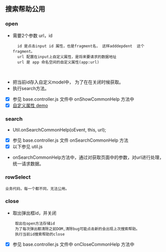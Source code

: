 ## 搜索帮助公用

### open 

* 需要2个参数 url，id

        id 是点击input id 属性，也是fragment名， 这样adddepdent  这个fragment。
        url 配置在input上自定义属性，是将来要请求的数据地址
        url 是 app 命名空间的自定义属性(app:url)
        
* 把当前id存入自定义model中， 为了在在关闭时候获取。 
* 执行search方法。  
* [x] 参见 base.controller.js  文件中   onShowCommonHelp 方法中  
* [x] [自定义属性 demo ](http://jsbin.com/openui5-customdata-xmlview/1/edit?html,output)
### search

* Util.onSearchCommonHelp(oEvent, this, url);
* [x] 参见 base.controller.js 文件 onSearchCommonHelp 方法  
* [x] 以下参见 util.js
* onSearchCommonHelp方法中，通过对获取页面中的参数，对url进行处理，统一请求数据。

### rowSelect

    业务代码，每一个都不同，无法公用。
    
### close

*  取出弹出框id，并关闭 

        取出在open方法存储id
        为了每次弹出都清除之前DOM,清除bug可能点击新的会出现上次搜索帮助。
        执行当前id搜索帮助的close
        
* [x] 参见 base.controller.js  文件中   onCloseCommonHelp 方法中  
